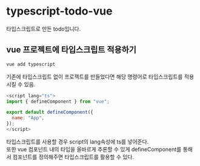 # typescript-todo-vue

타입스크립트로 만든 todo입니다.

## vue 프로젝트에 타입스크립트 적용하기

```bash
vue add typescript
```

기존에 타입스크립트 없이 프로젝트를 만들었다면 해당 명령어로 타입스크립트를 적용 시킬 수 있음.

```js
<script lang="ts">
import { defineComponent } from "vue";

export default defineComponent({
  name: "App",
});
</script>
```

타입스크립트를 사용할 경우 script의 lang속성에 ts를 넣어준다.  
또한 vue 컴포넌트 내의 타입을 올바르게 추론할 수 있게 defineComponent를 통해서 컴포넌트를 정의해주면 타입스크립트를 활용할 수 있다.
